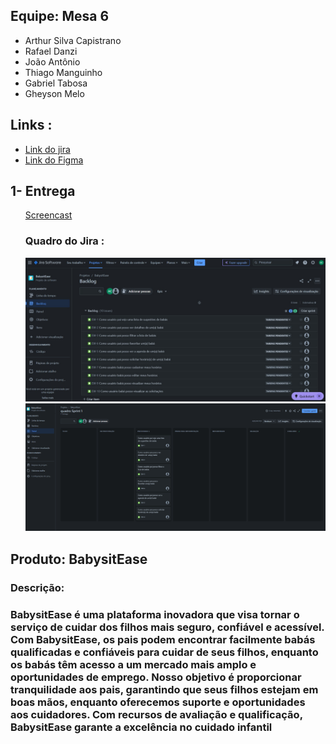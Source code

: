 <html lang="pt-br">
<head>
    <meta charset="UTF-8">
    <meta name="viewport" content="width=device-width, initial-scale=1.0">
    <link rel="stylesheet" href="styles.css">
</head>
<body>
    <div class="team">
        <h2>Equipe: Mesa 6</h2>
        <ul>
            <li>Arthur Silva Capistrano</li>
            <li>Rafael Danzi</li>
            <li>João Antônio</li>
            <li>Thiago Manguinho</li>
            <li>Gabriel Tabosa</li>
            <li>Gheyson Melo</li>
        </ul>
    </div>
    <div>
        <h2>Links : </h2>
        <ul>
            <li><a href = "https://projeto-fds.atlassian.net/jira/software/projects/EW/boards/2">Link do jira</a></li>
            <li><a href = "https://www.figma.com/file/KL098ypwC8jrrPUnRASYJm?type=design">Link do Figma</a> </li>
        </ul>
    </div>
    <div><h2> 1- Entrega </h2>
        <ul>  
            <a href="https://www.youtube.com/watch?v=0sU1ZieJ0rc">Screencast</a></li>
            <p> </p>
            <h3>Quadro do Jira :</h3> 
            <img src = "Backlog_Primeira-Entrega.jpeg"/>
            <img src = "Quadro_Primeira_Entrega.png"/>
        </ul>
    </div> 
    <div>
    <h2>Produto: BabysitEase</h2>
        <h3>Descrição:<h3>
<p>  BabysitEase é uma plataforma inovadora que visa tornar o serviço de cuidar dos filhos mais seguro, confiável e acessível. Com BabysitEase, os pais podem encontrar facilmente babás qualificadas e confiáveis para cuidar de seus filhos, enquanto os babás têm acesso a um mercado mais amplo e oportunidades de emprego. Nosso objetivo é proporcionar tranquilidade aos pais, garantindo que seus filhos estejam em boas mãos, enquanto oferecemos suporte e oportunidades aos cuidadores. Com recursos de avaliação e qualificação, BabysitEase garante a excelência no cuidado infantil</p>
    </div>
       
</body>
</html>
